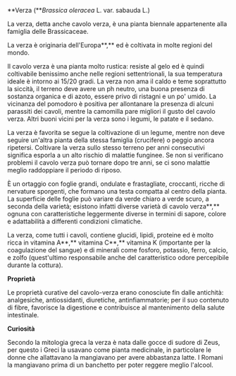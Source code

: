 **Verza (***Brassica oleracea* L. var. sabauda L.)

La verza, detta anche cavolo verza, è una pianta biennale appartenente
alla famiglia delle Brassicaceae.

La verza è originaria dell\'Europa**,** ed è coltivata in molte regioni
del mondo.

Il cavolo verza è una pianta molto rustica: resiste al gelo ed è quindi
coltivabile benissimo anche nelle regioni settentrionali, la sua
temperatura ideale è intorno ai 15/20 gradi. La verza non ama il caldo e
teme soprattutto la siccità, il terreno deve avere un ph neutro, una
buona presenza di sostanza organica e di azoto, essere privo di ristagni
e un po' umido. La vicinanza del pomodoro è positiva per allontanare la
presenza di alcuni parassiti dei cavoli, mentre la camomilla pare
migliori il gusto del cavolo verza. Altri buoni vicini per la verza sono
i legumi, le patate e il sedano.

La verza è favorita se segue la coltivazione di un legume, mentre non
deve seguire un'altra pianta della stessa famiglia (crucifere) o peggio
ancora ripetersi. Coltivare la verza sullo stesso terreno per anni
consecutivi significa esporla a un alto rischio di malattie funginee. Se
non si verificano problemi il cavolo verza può tornare dopo tre anni, se
ci sono malattie meglio raddoppiare il periodo di riposo.

È un ortaggio con foglie grandi, ondulate e frastagliate, croccanti,
ricche di nervature sporgenti, che formano una testa compatta al centro
della pianta. La superficie delle foglie può variare da verde
chiaro a verde scuro, a seconda della varietà; esistono infatti
diverse varietà di cavolo verza**,** ognuna con caratteristiche
leggermente diverse in termini di sapore, colore e adattabilità a
differenti condizioni climatiche.

La verza, come tutti i cavoli, contiene glucidi, lipidi, proteine ed è
molto ricca in vitamina A**,** vitamina C**,** vitamina
K (importante per la coagulazione del sangue) e di minerali come
fosforo, potassio, ferro, calcio, e zolfo (quest'ultimo
responsabile anche del caratteristico odore percepibile durante la
cottura).

**Proprietà**

Le proprietà curative del cavolo-verza erano conosciute fin dalle
antichità: analgesiche, antiossidanti, diuretiche,
antinfiammatorie; per il suo contenuto di fibre, favorisce la digestione
e contribuisce al mantenimento della salute intestinale.

**Curiosità**

Secondo la mitologia greca la verza è nata dalle gocce di sudore di
Zeus, per questo i Greci la usavano come pianta medicinale, in
particolare le donne che allattavano la mangiavano per avere abbastanza
latte. I Romani la mangiavano prima di un banchetto per poter reggere
meglio l'alcool.
